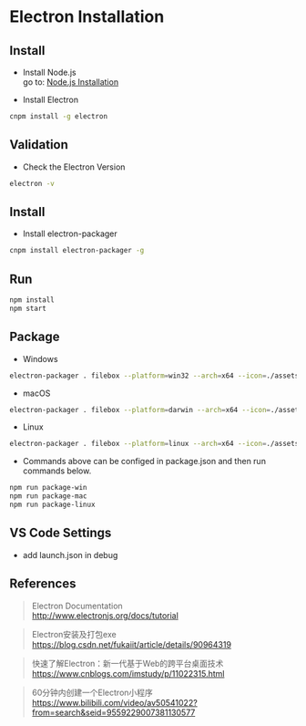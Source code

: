 # Electron Installation

## Install
- Install Node.js  
go to: <u>Node.js Installation</u>

- Install Electron
``` bash
cnpm install -g electron
```

## Validation
- Check the Electron Version
``` bash
electron -v
```

## Install
- Install electron-packager
``` bash
cnpm install electron-packager -g
```

## Run
``` bash
npm install
npm start
```

## Package
- Windows
``` bash
electron-packager . filebox --platform=win32 --arch=x64 --icon=./assets/images/icon.ico --out=./out --asar --app-version=0.0.1 --overwrite --ignore=node_modules
```

- macOS
``` bash
electron-packager . filebox --platform=darwin --arch=x64 --icon=./assets/images/icon.icns --out=./out --asar --app-version=0.0.1 --overwrite --ignore=node_modules
```

- Linux
``` bash
electron-packager . filebox --platform=linux --arch=x64 --icon=./assets/images/icon.png --out=./out --asar --app-version=0.0.1 --overwrite --ignore=node_modules
```

- Commands above can be configed in package.json and then run commands below.
``` bash
npm run package-win
npm run package-mac
npm run package-linux
```

## VS Code Settings
- add launch.json in debug


## References
> Electron Documentation  
http://www.electronjs.org/docs/tutorial

> Electron安装及打包exe  
https://blog.csdn.net/fukaiit/article/details/90964319

> 快速了解Electron：新一代基于Web的跨平台桌面技术  
https://www.cnblogs.com/imstudy/p/11022315.html

> 60分钟内创建一个Electron小程序  
https://www.bilibili.com/video/av50541022?from=search&seid=9559229007381130577
